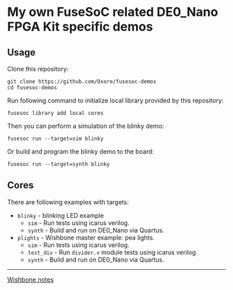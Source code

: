 # My own FuseSoC related DE0\_Nano FPGA Kit specific demos

## Usage

Clone this repository:

```
git clone https://github.com/Oxore/fusesoc-demos
cd fusesoc-demos
```

Run following command to initialize local library provided by this repository:

```
fusesoc library add local cores
```

Then you can perform a simulation of the blinky demo:

```
fusesoc run --target=sim blinky
```

Or build and program the blinky demo to the board:

```
fusesoc run --target=synth blinky
```

## Cores

There are following examples with targets:

- `blinky` - blinking LED example
  - `sim` - Run tests using icarus verilog.
  - `synth` - Build and run on DE0\_Nano via Quartus.
- `plights` - Wishbone master example: pea lights.
  - `sim` - Run tests using icarus verilog.
  - `test_div` - Run `divider.v` module tests using icarus verilog.
  - `synth` - Build and run on DE0\_Nano via Quartus.

---

[Wishbone notes](Wishbone.md)
